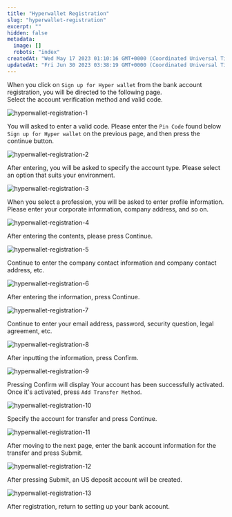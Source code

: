 ```yaml
---
title: "Hyperwallet Registration"
slug: "hyperwallet-registration"
excerpt: ""
hidden: false
metadata:
  image: []
  robots: "index"
createdAt: "Wed May 17 2023 01:10:16 GMT+0000 (Coordinated Universal Time)"
updatedAt: "Fri Jun 30 2023 03:38:19 GMT+0000 (Coordinated Universal Time)"
---
```

When you click on `Sign up for Hyper wallet` from the bank account registration, you will be directed to the following page.  
Select the account verification method and valid code.

![hyperwallet-registration-1](/img/aws-marketplace-integration/hyperwallet-registration/hyperwallet-registration-1.png)

You will asked to enter a valid code. Please enter the `Pin Code` found below `Sign up for Hyper wallet` on the previous page, and then press the continue button.

![hyperwallet-registration-2](/img/aws-marketplace-integration/hyperwallet-registration/hyperwallet-registration-2.png)

After entering, you will be asked to specify the account type. Please select an option that suits your environment.

![hyperwallet-registration-3](/img/aws-marketplace-integration/hyperwallet-registration/hyperwallet-registration-3.png)

When you select a profession, you will be asked to enter profile information. Please enter your corporate information, company address, and so on.

![hyperwallet-registration-4](/img/aws-marketplace-integration/hyperwallet-registration/hyperwallet-registration-4.png)

After entering the contents, please press Continue.

![hyperwallet-registration-5](/img/aws-marketplace-integration/hyperwallet-registration/hyperwallet-registration-5.png)

Continue to enter the company contact information and company contact address, etc.

![hyperwallet-registration-6](/img/aws-marketplace-integration/hyperwallet-registration/hyperwallet-registration-6.png)

After entering the information, press Continue.

![hyperwallet-registration-7](/img/aws-marketplace-integration/hyperwallet-registration/hyperwallet-registration-7.png)

Continue to enter your email address, password, security question, legal agreement, etc.

![hyperwallet-registration-8](/img/aws-marketplace-integration/hyperwallet-registration/hyperwallet-registration-8.png)

After inputting the information, press Confirm.

![hyperwallet-registration-9](/img/aws-marketplace-integration/hyperwallet-registration/hyperwallet-registration-9.png)

Pressing Confirm will display Your account has been successfully activated.  
Once it's activated, press `Add Transfer Method`.

![hyperwallet-registration-10](/img/aws-marketplace-integration/hyperwallet-registration/hyperwallet-registration-10.png)

Specify the account for transfer and press Continue.

![hyperwallet-registration-11](/img/aws-marketplace-integration/hyperwallet-registration/hyperwallet-registration-11.png)

After moving to the next page, enter the bank account information for the transfer and press Submit.

![hyperwallet-registration-12](/img/aws-marketplace-integration/hyperwallet-registration/hyperwallet-registration-12.png)

After pressing Submit, an US deposit account will be created.

![hyperwallet-registration-13](/img/aws-marketplace-integration/hyperwallet-registration/hyperwallet-registration-13.png)

After registration, return to setting up your bank account.
